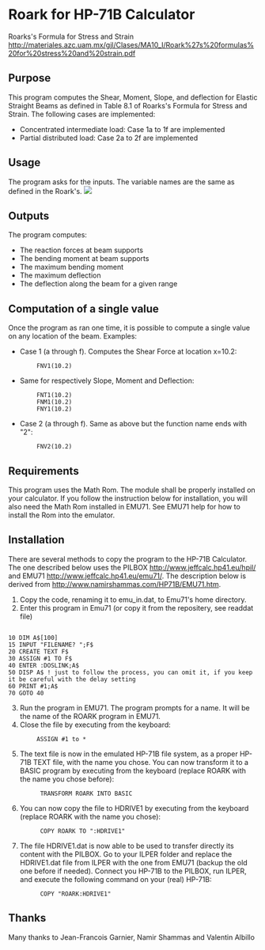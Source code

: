 # Roark for HP-71B Calculator
Roarks's Formula for Stress and Strain
http://materiales.azc.uam.mx/gjl/Clases/MA10_I/Roark%27s%20formulas%20for%20stress%20and%20strain.pdf

## Purpose

This program computes the Shear, Moment, Slope, and deflection for Elastic Straight Beams as defined in Table 8.1 of Roarks's Formula for Stress and Strain.
The following cases are implemented:

* Concentrated intermediate load: Case 1a to 1f are implemented
* Partial distributed load: Case 2a to 2f are implemented

## Usage
The program asks for the inputs. The variable names are the same as defined in the Roark's.
![](demo.gif)

## Outputs
The program computes:
- The reaction forces at beam supports
- The bending moment at beam supports
- The maximum bending moment
- The maximum deflection
- The deflection along the beam for a given range

## Computation of a single value
Once the program as ran one time, it is possible to compute a single value on any location of the beam.
Examples:
* Case 1 (a through f). Computes the Shear Force at location x=10.2:
 ```bas
         FNV1(10.2)
```      
* Same for respectively Slope, Moment and Deflection:
 ```bas
         FNT1(10.2)
         FNM1(10.2)   
         FNY1(10.2)
```      
* Case 2 (a through f). Same as above but the function name ends with "2":
 ```bas
         FNV2(10.2)
```      

## Requirements
This program uses the Math Rom. The module shall be properly installed on your calculator.
If you follow the instruction below for installation, you will also need the Math Rom installed in EMU71.
See EMU71 help for how to install the Rom into the emulator.

## Installation
There are several methods to copy the program to the HP-71B Calculator.
The one described below uses the PILBOX http://www.jeffcalc.hp41.eu/hpil/ and EMU71 http://www.jeffcalc.hp41.eu/emu71/.
The description below is derived from http://www.namirshammas.com/HP71B/EMU71.htm.

1. Copy the code, renaming it to emu_in.dat, to Emu71's home directory.
2. Enter this program in Emu71 (or copy it from the repositery, see readdat file)
```bas

10 DIM A$[100]
15 INPUT "FILENAME? ";F$
20 CREATE TEXT F$
30 ASSIGN #1 TO F$
40 ENTER :DOSLINK;A$
50 DISP A$ ! just to follow the process, you can omit it, if you keep it be careful with the delay setting
60 PRINT #1;A$
70 GOTO 40
```
3. Run the program in EMU71. The program prompts for a name. It will be the name of the ROARK program in EMU71.
4. Close the file by executing from the keyboard:
```bas
        ASSIGN #1 to *
```
5. The text file is now in the emulated HP-71B file system, as a proper HP-71B TEXT file, with the name you chose. You can now transform it to a BASIC program by executing from the keyboard (replace ROARK with the name you chose before):
```bas
         TRANSFORM ROARK INTO BASIC
```
6. You can now copy the file to HDRIVE1 by executing from the keyboard (replace ROARK with the name you chose):
```bas
         COPY ROARK TO ":HDRIVE1"
```
7. The file HDRIVE1.dat is now able to be used to transfer directly its content with the PILBOX. Go to your ILPER folder and replace the HDRIVE1.dat file from ILPER with the one from EMU71 (backup the old one before if needed). Connect you HP-71B to the PILBOX, run ILPER, and execute the following command on your (real) HP-71B:
```bas
         COPY "ROARK:HDRIVE1"
```
## Thanks

Many thanks to Jean-Francois Garnier, Namir Shammas and Valentin Albillo
